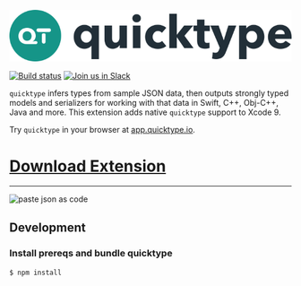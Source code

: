 ![](media/logo.svg)

[![Build status](https://build.appcenter.ms/v0.1/apps/494bd498-b124-49e5-894e-2f093e06d45b/branches/master/badge)](https://install.appcenter.ms/orgs/quicktype/apps/quicktype-xcode/distribution_groups/Xcode%20Testers)
[![Join us in Slack](http://slack.quicktype.io/badge.svg)](http://slack.quicktype.io/)

`quicktype` infers types from sample JSON data, then outputs strongly typed models and serializers for working with that data in Swift, C++, Obj-C++, Java and more. This extension adds native `quicktype` support to Xcode 9.

Try `quicktype` in your browser at [app.quicktype.io](https://app.quicktype.io).

# [Download Extension](https://github.com/quicktype/quicktype-xcode/releases/download/v8.0.29/quicktype-xcode.zip)

---

![paste json as code](media/demo.gif)

## Development

### Install prereqs and bundle quicktype

```bash
$ npm install
```
